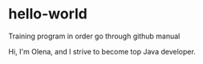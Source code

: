 # hello-world
Training program in order go through github manual

Hi, I'm Olena, and I strive to become top Java developer.
